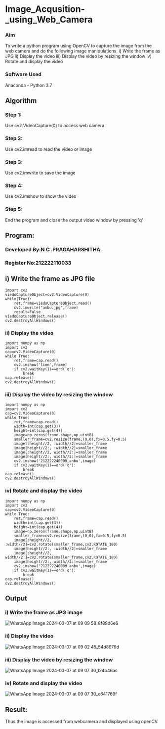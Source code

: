 # Image_Acqusition-_using_Web_Camera
### Aim
To write a python program using OpenCV to capture the image from the web camera and do the following image manipulations. i) Write the frame as JPG ii) Display the video iii) Display the video by resizing the window iv) Rotate and display the video

### Software Used
Anaconda - Python 3.7
## Algorithm
### Step 1:
Use cv2.VideoCapture(0) to access web camera
### Step 2:
Use cv2.imread to read the video or image
### Step 3:
Use cv2.imwrite to save the image
### Step 4:
Use cv2.imshow to show the video
### Step 5:
End the program and close the output video window by pressing 'q'

## Program:
### Developed By:N C .PRAGAHARSHITHA
### Register No:212222110033
## i) Write the frame as JPG file
```
import cv2
viedoCaptureObject=cv2.VideoCapture(0)
while(True):
    ret,frame=viedoCaptureObject.read()
    cv2.imwrite("anbu.jpg",frame)
    result=False
viedoCaptureObject.release()
cv2.destroyAllWindows()
```
### ii) Display the video
```
import numpy as np
import cv2
cap=cv2.VideoCapture(0)
while True:
    ret,frame=cap.read()
    cv2.imshow('lion',frame)
    if cv2.waitKey(1)==ord('q'):
        break
cap.release()
cv2.destroyAllWindows()
```
### iii) Display the video by resizing the window
```
import numpy as np
import cv2
cap=cv2.VideoCapture(0)
while True:
    ret,frame=cap.read()
    width=int(cap.get(3))
    height=int(cap.get(4))
    image=np.zeros(frame.shape,np.uint8)
    smaller_frame=cv2.resize(frame,(0,0),fx=0.5,fy=0.5)
    image[:height//2, :width//2]=smaller_frame
    image[height//2:, :width//2]=smaller_frame
    image[:height//2, width//2:]=smaller_frame
    image[height//2:, width//2:]=smaller_frame
    cv2.imshow('212222240009_anbu',image)
    if cv2.waitKey(1)==ord('q'):
        break
cap.release()
cv2.destroyAllWindows()
```
### iv) Rotate and display the video
```
import numpy as np
import cv2
cap=cv2.VideoCapture(0)
while True:
    ret,frame=cap.read()
    width=int(cap.get(3))
    height=int(cap.get(4))
    image=np.zeros(frame.shape,np.uint8)
    smaller_frame=cv2.resize(frame,(0,0),fx=0.5,fy=0.5)
    image[:height//2, :width//2]=cv2.rotate(smaller_frame,cv2.ROTATE_180)
    image[height//2:, :width//2]=smaller_frame
    image[:height//2, width//2:]=cv2.rotate(smaller_frame,cv2.ROTATE_180)
    image[height//2:, width//2:]=smaller_frame
    cv2.imshow('212222240009_anbu',image)
    if cv2.waitKey(1)==ord('q'):
        break
cap.release()
cv2.destroyAllWindows()
```
## Output
### i) Write the frame as JPG image
![WhatsApp Image 2024-03-07 at 09 09 58_8f89d6e6](https://github.com/pragachellapillai/Image_Acqusition-_using_Web_Camera/assets/148254952/62ecbcb4-de26-4088-b0f3-143ea1ab3e14)
### ii) Display the video
![WhatsApp Image 2024-03-07 at 09 02 45_54d8979d](https://github.com/pragachellapillai/Image_Acqusition-_using_Web_Camera/assets/148254952/5b69917d-7629-4320-a179-386036cef30b)
### iii) Display the video by resizing the window
![WhatsApp Image 2024-03-07 at 09 07 30_124b46ac](https://github.com/pragachellapillai/Image_Acqusition-_using_Web_Camera/assets/148254952/fcf504ad-0a39-4963-bb9e-0507a2861a54)
### iv) Rotate and display the video
![WhatsApp Image 2024-03-07 at 09 07 30_e641769f](https://github.com/pragachellapillai/Image_Acqusition-_using_Web_Camera/assets/148254952/55bdebf9-ceb0-47d8-98bd-ea3c567da5c4)
## Result:
Thus the image is accessed from webcamera and displayed using openCV.
